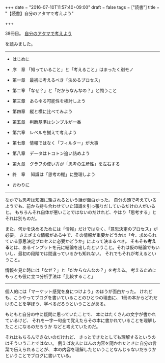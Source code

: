 +++
date = "2016-07-10T11:57:40+09:00"
draft = false
tags = ["読書"]
title = "【読書】自分のアタマで考えよう"

+++

38冊目。
<a  href="http://www.amazon.co.jp/gp/product/4478017034/ref=as_li_qf_sp_asin_tl?ie=UTF8&camp=247&creative=1211&creativeASIN=4478017034&linkCode=as2&tag=kotazi-22">自分のアタマで考えよう</a><img src="http://ir-jp.amazon-adsystem.com/e/ir?t=kotazi-22&l=as2&o=9&a=4478017034" width="1" height="1" border="0" alt="" style="border:none !important; margin:0px !important;" />

を読みました。

<hr>



- はじめに</p>
- 序　章   「知っていること」と「考えること」はまったく別モノ</p>
- 第一章　最初に考えるべき「決めるプロセス」</p>
- 第二章  「なぜ？」と「だからなんなの？」と問うこと</p>
- 第三章　あらゆる可能性を検討しよう</p>
- 第四章　縦と横に比べてみよう</p>
- 第五章　判断基準はシンプルが一番</p>
- 第六章　レベルを揃えて考えよう</p>
- 第七章　情報ではなく「フィルター」が大事</p>
- 第八章　データはトコトン追い詰めよう</p>
- 第九章　グラフの使い方が「思考の生産性」を左右する</p>
- 終　章　 知識は「思考の棚」に整理しよう</p>
- おわりに

<hr>

なかでも思考は知識に騙されるという話が面白かった。
自分の頭で考えているようでも、前から持ち合わせていた知識を引っ張りだしているだけの人がいると。
もちろんそれ自体が悪いことではないのだけれど、やはり「思考する」とそれは別ものだ。

また、何かを決めるためには「情報」だけではなく、「意思決定のプロセス」が必要。
さまざまな情報がある中で、その情報が重要かどうかは「今、求められている意思決定プロセスに必要かどうか」によって決まるべき。
そもそも**考える**とは、あるインプットを元に結論を出したということ。それは仮の結論でもいいし、最初の段階では間違っているかも知れない。
それでもそれが考えるということ。

情報を見た時には「なぜ？」と「だからなんなの？」を考える。
考えるためにもっとも役に立つ分析手法は「比較すること」

<hr>

個人的には「マーケット感覚を身につけよう」のほうが面白かった。
けれども、こうやってブログを書いていることのひとつの理由に、
1冊の本からどれだけのことを学ぼう、学べるだろうということがある。

もともと自分の中に疑問に思っていたことで、
本にはたくさんの文字が書かれているけど、
それを一字一句全て覚えたらその本に書かれていることを理解したことになるのだろうか
などと考えていたのだ。

それはもちろんできないのだけれど、
きっとできたとしても理解するというのはそういうことではない。
例えば友人にほんの内容を聞かれたときに自分の言葉で伝えられることが、
本の内容を理解したということなんじゃないだろうかということでブログに書いている。
